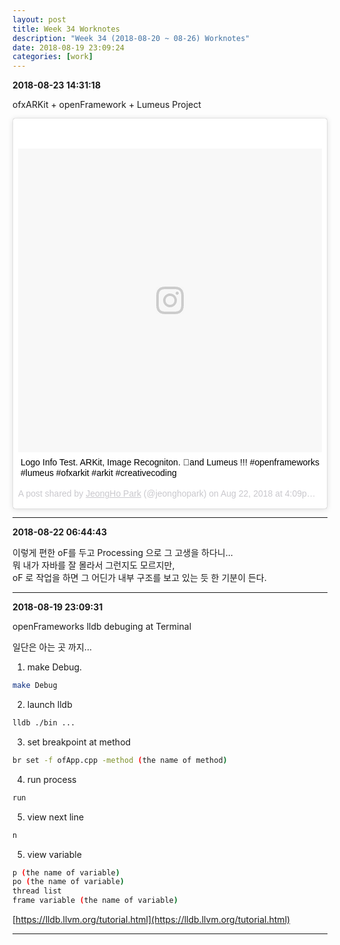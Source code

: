 ```yaml
---
layout: post
title: Week 34 Worknotes
description: "Week 34 (2018-08-20 ~ 08-26) Worknotes"
date: 2018-08-19 23:09:24
categories: [work]
---                 
```

**2018-08-23 14:31:18**                     

ofxARKit + openFramework + Lumeus Project               

<blockquote class="instagram-media" data-instgrm-captioned data-instgrm-permalink="https://www.instagram.com/p/BmzIwucj9Ce/?utm_source=ig_embed" data-instgrm-version="9" style=" background:#FFF; border:0; border-radius:3px; box-shadow:0 0 1px 0 rgba(0,0,0,0.5),0 1px 10px 0 rgba(0,0,0,0.15); margin: 1px; max-width:540px; min-width:326px; padding:0; width:99.375%; width:-webkit-calc(100% - 2px); width:calc(100% - 2px);"><div style="padding:8px;"> <div style=" background:#F8F8F8; line-height:0; margin-top:40px; padding:50.0% 0; text-align:center; width:100%;"> <div style=" background:url(data:image/png;base64,iVBORw0KGgoAAAANSUhEUgAAACwAAAAsCAMAAAApWqozAAAABGdBTUEAALGPC/xhBQAAAAFzUkdCAK7OHOkAAAAMUExURczMzPf399fX1+bm5mzY9AMAAADiSURBVDjLvZXbEsMgCES5/P8/t9FuRVCRmU73JWlzosgSIIZURCjo/ad+EQJJB4Hv8BFt+IDpQoCx1wjOSBFhh2XssxEIYn3ulI/6MNReE07UIWJEv8UEOWDS88LY97kqyTliJKKtuYBbruAyVh5wOHiXmpi5we58Ek028czwyuQdLKPG1Bkb4NnM+VeAnfHqn1k4+GPT6uGQcvu2h2OVuIf/gWUFyy8OWEpdyZSa3aVCqpVoVvzZZ2VTnn2wU8qzVjDDetO90GSy9mVLqtgYSy231MxrY6I2gGqjrTY0L8fxCxfCBbhWrsYYAAAAAElFTkSuQmCC); display:block; height:44px; margin:0 auto -44px; position:relative; top:-22px; width:44px;"></div></div> <p style=" margin:8px 0 0 0; padding:0 4px;"> <a href="https://www.instagram.com/p/BmzIwucj9Ce/?utm_source=ig_embed" style=" color:#000; font-family:Arial,sans-serif; font-size:14px; font-style:normal; font-weight:normal; line-height:17px; text-decoration:none; word-wrap:break-word;" target="_blank">Logo Info Test. ARKit, Image Recogniton. 🤪and Lumeus !!! #openframeworks #lumeus #ofxarkit #arkit #creativecoding</a></p> <p style=" color:#c9c8cd; font-family:Arial,sans-serif; font-size:14px; line-height:17px; margin-bottom:0; margin-top:8px; overflow:hidden; padding:8px 0 7px; text-align:center; text-overflow:ellipsis; white-space:nowrap;">A post shared by <a href="https://www.instagram.com/jeonghopark/?utm_source=ig_embed" style=" color:#c9c8cd; font-family:Arial,sans-serif; font-size:14px; font-style:normal; font-weight:normal; line-height:17px;" target="_blank"> JeongHo Park</a> (@jeonghopark) on <time style=" font-family:Arial,sans-serif; font-size:14px; line-height:17px;" datetime="2018-08-22T23:09:41+00:00">Aug 22, 2018 at 4:09pm PDT</time></p></div></blockquote> <script async defer src="//www.instagram.com/embed.js"></script>





---                             
**2018-08-22 06:44:43**         

이렇게 편한 oF를 두고 Processing 으로 그 고생을 하다니...                
뭐 내가 자바를 잘 몰라서 그런지도 모르지만,           
oF 로 작업을 하면 그 어딘가 내부 구조를 보고 있는 듯 한 기분이 든다.              



---                     

**2018-08-19 23:09:31**                         

openFrameworks lldb debuging at Terminal                

일단은 아는 곳 까지...

1. make Debug.                      
```bash
make Debug
```

2. launch lldb              
```bash
lldb ./bin ...
```

3. set breakpoint at method             
```bash
br set -f ofApp.cpp -method (the name of method)
```

4. run process           
```bash
run
```

5. view next line           
```bash
n
```

5. view variable                
```bash
p (the name of variable)
po (the name of variable)
thread list
frame variable (the name of variable)
```


[https://lldb.llvm.org/tutorial.html](https://lldb.llvm.org/tutorial.html)          


---                     
